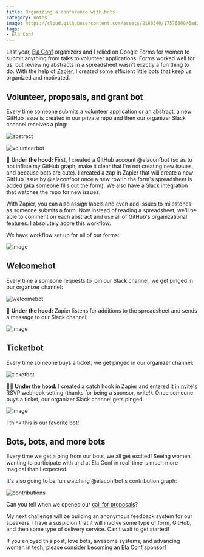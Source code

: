 ```yaml
---
title: Organizing a conference with bots
category: notes
image: https://cloud.githubusercontent.com/assets/2180540/17576600/6ad2076e-5f42-11e6-8b3a-d2ca29823192.png
tags:
- Ela Conf
---
```


Last year, [Ela Conf](http://elaconf.com) organizers and I relied on Google Forms for women to submit anything from talks to volunteer applications. Forms worked well for us, but reviewing abstracts in a spreadsheet wasn't exactly a fun thing to do. With the help of [Zapier](https://zapier.com/), I created some efficient little bots that keep us organized and motivated.

## Volunteer, proposals, and grant bot

Every time someone submits a volunteer application or an abstract, a new GitHub issue is created in our private repo and then our organizer Slack channel receives a ping:

![abstract](https://cloud.githubusercontent.com/assets/2180540/17576762/664883c4-5f44-11e6-8a1b-f8c644526672.png)


![volunteerbot](https://cloud.githubusercontent.com/assets/2180540/17576748/3b4f1bd8-5f44-11e6-946d-2cc2c0290260.png)


:raising_hand: **Under the hood:** First, I created a GitHub account @elaconfbot (so as to not inflate my GitHub graph, make it clear that I'm not creating new issues, and because bots are cute). I created a zap in Zapier that will create a new GitHub issue by @elaconfbot once a new row in the form's spreadsheet is added (aka someone fills out the form). We also have a Slack integration that watches the repo for new issues.

With Zapier, you can also assign labels and even add issues to milestones as someone submits a form. Now instead of reading a spreadsheet, we'll be able to comment on each abstract and use all of GitHub's organizational features. I absolutely adore this workflow.

We have workflow set up for all of our forms:

![image](https://cloud.githubusercontent.com/assets/2180540/17576807/d451df46-5f44-11e6-8736-f3c6d60ff112.png)


## Welcomebot

Every time a someone requests to join our Slack channel, we get pinged in our organizer channel:

![welcomebot](https://cloud.githubusercontent.com/assets/2180540/17576722/d80304d6-5f43-11e6-9057-83af82176149.png)

:wave: **Under the hood:** Zapier listens for additions to the spreadsheet and sends a message to our Slack channel.

![image](https://cloud.githubusercontent.com/assets/2180540/17576797/bc0f2f92-5f44-11e6-9bfe-addc4bd3547c.png)


## Ticketbot

Every time someone buys a ticket, we get pinged in our organizer channel:

![ticketbot](https://cloud.githubusercontent.com/assets/2180540/17576736/0d04adce-5f44-11e6-9bcb-2559e892fe3d.png)

:ok_woman: **Under the hood:** I created a catch hook in Zapier and entered it in [nvite](https://nvite.com)'s RSVP webhook setting (thanks for being a sponsor, nvite!). Once someone buys a ticket, our organizer Slack channel gets pinged.

![image](https://cloud.githubusercontent.com/assets/2180540/17576784/9cc48722-5f44-11e6-91ce-82e893ffbf30.png)


I think this is our favorite bot!

## Bots, bots, and more bots

Every time we get a ping from our bots, we all get excited! Seeing women wanting to participate with and at Ela Conf in real-time is much more magical than I expected.

It's also going to be fun watching @elaconfbot's contribution graph:

![contributions](https://cloud.githubusercontent.com/assets/2180540/17576770/84f44ea2-5f44-11e6-8be1-3b62e5a81bca.png)

Can you tell when we opened our [call for proposals](http://elaconf.com/propsals/)?

My next challenge will be building an anonymous feedback system for our speakers. I have a suspicion that it will involve some type of form, GitHub, and then some type of delivery service. Can't wait to get started!

If you enjoyed this post, love bots, awesome systems, and advancing women in tech, please consider becoming an [Ela Conf](http://elaconf.com/sponsor/) sponsor!


